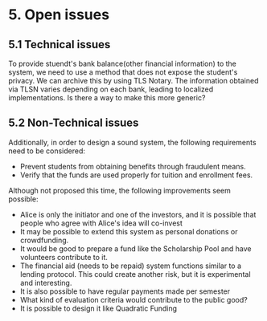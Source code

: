 # 5. Open issues

## 5.1 Technical issues

To provide stuendt's bank balance(other financial information) to the system, we need to use a method that does not expose the student's privacy. We can archive this by using TLS Notary. The information obtained via TLSN varies depending on each bank, leading to localized implementations. Is there a way to make this more generic?



## 5.2 Non-Technical issues

Additionally, in order to design a sound system, the following requirements need to be considered:

- Prevent students from obtaining benefits through fraudulent means.
- Verify that the funds are used properly for tuition and enrollment fees.

Although not proposed this time, the following improvements seem possible:

- Alice is only the initiator and one of the investors, and it is possible that people who agree with Alice's idea will co-invest
- It may be possible to extend this system as personal donations or crowdfunding.
- It would be good to prepare a fund like the Scholarship Pool and have volunteers contribute to it.
- The financial aid (needs to be repaid) system functions similar to a lending protocol. This could create another risk, but it is experimental and interesting.
- It is also possible to have regular payments made per semester
- What kind of evaluation criteria would contribute to the public good?
- It is possible to design it like Quadratic Funding
